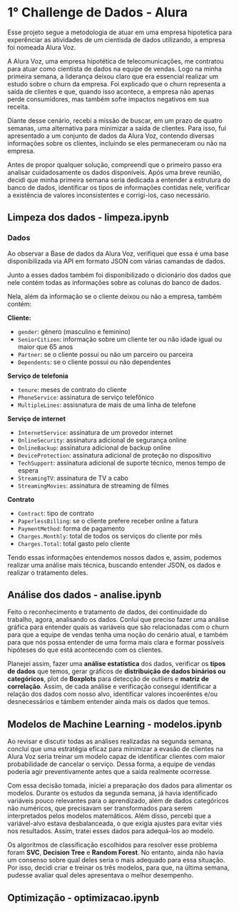 # 1° Challenge de Dados -  Alura

Esse projeto segue a metodologia de atuar em uma empresa hipotetica para experênciar as atividades de um cientisda de dados utilizando, a empresa foi nomeada Alura Voz.

A Alura Voz, uma empresa hipotética de telecomunicações, me contratou para atuar como cientista de dados na equipe de vendas. Logo na minha primeira semana, a liderança deixou claro que era essencial realizar um estudo sobre o churn da empresa. Foi explicado que o churn representa a saída de clientes e que, quando isso acontece, a empresa não apenas perde consumidores, mas também sofre impactos negativos em sua receita.

Diante desse cenário, recebi a missão de buscar, em um prazo de quatro semanas, uma alternativa para minimizar a saída de clientes. Para isso, fui apresentado a um conjunto de dados da Alura Voz, contendo diversas informações sobre os clientes, incluindo se eles permaneceram ou não na empresa.

Antes de propor qualquer solução, compreendi que o primeiro passo era analisar cuidadosamente os dados disponíveis. Após uma breve reunião, decidi que minha primeira semana seria dedicada a entender a estrutura do banco de dados, identificar os tipos de informações contidas nele, verificar a existência de valores inconsistentes e corrigi-los, caso necessário.

## Limpeza dos dados - limpeza.ipynb

### Dados

Ao observar a Base de dados da Alura Voz, verifiquei que essa é uma base disponibilizada via API em formato JSON com várias camandas de dados.

Junto a esses dados também foi disponibilizado o dicionário dos dados que nele contém todas as informações sobre as colunas do banco de dados.

Nela, além da informação se o cliente deixou ou não a empresa, também contém:

<b>Cliente:</b>
 
* `gender`: gênero (masculino e feminino)
* `SeniorCitizen`: informação sobre um cliente ter ou não idade igual ou maior que 65 anos
* `Partner`: se o cliente possui ou não um parceiro ou parceira
* `Dependents`: se o cliente possui ou não dependentes

<b>Serviço de telefonia</b>


 * `tenure`: meses de contrato do cliente
 * `PhoneService`: assinatura de serviço telefônico
 * `MultipleLines`: assisnatura de mais de uma linha de telefone
 

<b>Serviço de internet</b>


 * `InternetService`: assinatura de um provedor internet
 * `OnlineSecurity`: assinatura adicional de segurança online
 * `OnlineBackup`: assinatura adicional de backup online
 * `DeviceProtection`: assinatura adicional de proteção no dispositivo
 * `TechSupport`: assinatura adicional de suporte técnico, menos tempo de espera
 * `StreamingTV`: assinatura de TV a cabo
 * `StreamingMovies`: assinatura de streaming de filmes


<b>Contrato</b>


 * `Contract`: tipo de contrato
 * `PaperlessBilling`: se o cliente prefere receber online a fatura
 * `PaymentMethod`: forma de pagamento
 * `Charges.Monthly`: total de todos os serviços do cliente por mês
 * `Charges.Total`: total gasto pelo cliente

Tendo essas informações entendemos nossos dados e, assim, podemos realizar uma análise mais técnica, buscando entender JSON, os dados e realizar o tratamento deles.



## Análise dos dados - analise.ipynb

Feito o reconhecimento e tratamento de dados, dei continuidade do trabalho, agora, analisando os dados. Conluí que preciso fazer uma análise gráfica para entender quais as variáveis que são relacionadas com o churn para que a equipe de vendas tenha uma noção do cenário atual, e também para que nós possa entender de uma forma mais clara e formar possíveis hipóteses do que está acontecendo com os clientes.

Planejei assim, fazer uma **análise estatística** dos dados, verificar os **tipos de dados** que temos, gerar gráficos de **distribuição de dados binários ou categóricos**, plot de **Boxplots** para detecção de outliers e **matriz de correlação**. Assim, de cada análise e verificação consegui identificar a relação dos dados com nosso alvo, identificar valores incoerêntes e/ou desnecessários e támbem entender ainda mais os dados que temos.



## Modelos de Machine Learning - modelos.ipynb

Ao revisar e discutir todas as análises realizadas na segunda semana, concluí que uma estratégia eficaz para minimizar a evasão de clientes na Alura Voz seria treinar um modelo capaz de identificar clientes com maior probabilidade de cancelar o serviço. Dessa forma, a equipe de vendas poderia agir preventivamente antes que a saída realmente ocorresse.

Com essa decisão tomada, iniciei a preparação dos dados para alimentar os modelos. Durante os estudos da segunda semana, já havia identificado variáveis pouco relevantes para o aprendizado, além de dados categóricos não numéricos, que precisavam ser transformados para serem interpretados pelos modelos matemáticos. Além disso, percebi que a variável-alvo estava desbalanceada, o que exigia ajustes para evitar viés nos resultados. Assim, tratei esses dados para adequá-los ao modelo.

Os algoritmos de classificação escolhidos para resolver esse problema foram **SVC**, **Decision Tree** e **Random Forest**. No entanto, ainda não havia um consenso sobre qual deles seria o mais adequado para essa situação. Por isso, decidi criar e treinar os três modelos, para que, na última semana, pudesse avaliar qual deles apresentava o melhor desempenho.

## Optimização - optimizacao.ipynb
